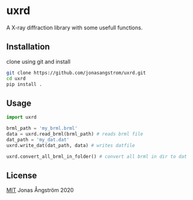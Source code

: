# uxrd

A X-ray diffraction library with some usefull functions.

## Installation

clone using git and install

```bash
git clone https://github.com/jonasangstrom/uxrd.git
cd uxrd
pip install . 
```

## Usage

```python
import uxrd

brml_path = 'my_brml.brml'
data = uxrd.read_brml(brml_path) # reads brml file
dat_path = 'my_dat.dat'
uxrd.write_dat(dat_path, data) # writes datfile

uxrd.convert_all_brml_in_folder() # convert all brml in dir to dat
```

## License
[MIT](https://choosealicense.com/licenses/mit/) Jonas Ångström 2020
